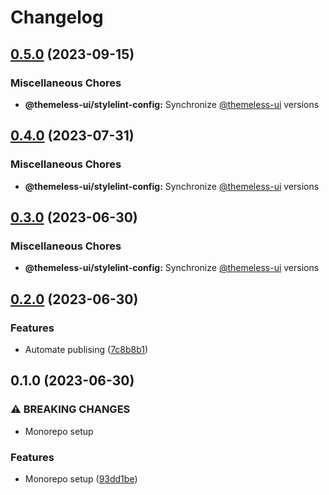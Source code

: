 # Changelog

## [0.5.0](https://github.com/jtiala/themeless-ui/compare/@themeless-ui/stylelint-config-v0.4.0...@themeless-ui/stylelint-config-v0.5.0) (2023-09-15)


### Miscellaneous Chores

* **@themeless-ui/stylelint-config:** Synchronize [@themeless-ui](https://github.com/themeless-ui) versions

## [0.4.0](https://github.com/jtiala/themeless-ui/compare/@themeless-ui/stylelint-config-v0.3.0...@themeless-ui/stylelint-config-v0.4.0) (2023-07-31)


### Miscellaneous Chores

* **@themeless-ui/stylelint-config:** Synchronize [@themeless-ui](https://github.com/themeless-ui) versions

## [0.3.0](https://github.com/jtiala/themeless-ui/compare/@themeless-ui/stylelint-config-v0.2.0...@themeless-ui/stylelint-config-v0.3.0) (2023-06-30)


### Miscellaneous Chores

* **@themeless-ui/stylelint-config:** Synchronize [@themeless-ui](https://github.com/themeless-ui) versions

## [0.2.0](https://github.com/jtiala/themeless-ui/compare/@themeless-ui/stylelint-config-v0.1.0...@themeless-ui/stylelint-config-v0.2.0) (2023-06-30)


### Features

* Automate publising ([7c8b8b1](https://github.com/jtiala/themeless-ui/commit/7c8b8b15c2f07054e8b6e723e259ba6467858fd5))

## 0.1.0 (2023-06-30)


### ⚠ BREAKING CHANGES

* Monorepo setup

### Features

* Monorepo setup ([93dd1be](https://github.com/jtiala/themeless-ui/commit/93dd1be93af8ff892fbe773d9d3f8e3f64d256cd))
